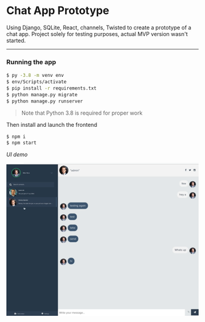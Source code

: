 # Chat App Prototype

Using Django, SQLite, React, channels, Twisted to create a prototype of a chat app. Project solely for testing purposes, actual MVP version wasn't started.

---

### Running the app

```bash
$ py -3.8 -m venv env
$ env/Scripts/activate
$ pip install -r requirements.txt
$ python manage.py migrate
$ python manage.py runserver
```

> Note that Python 3.8 is required for proper work

Then install and launch the frontend

```bash
$ npm i
$ npm start
```

_UI demo_

![UI demo](demo.png)
